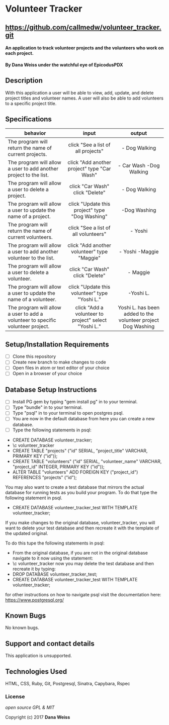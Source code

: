 # Volunteer Tracker
## https://github.com/callmedw/volunteer_tracker.git

#### An application to track volunteer projects and the volunteers who work on each project.

#### By Dana Weiss under the watchful eye of EpicodusPDX

## Description
With this application a user will be able to view, add, update, and delete project titles and volunteer names. A user will also be able to add volunteers to a specific project title.


## Specifications

| behavior |  input   |  output  |
|----------|:--------:|:--------:|
| The program will return the name of current projects. | click "See a list of all projects" | - Dog Walking |
| The program will allow a user to add another project to the list. | click "Add another project" type "Car Wash" | - Car Wash -Dog Walking |
| The program will allow a user to delete a project. | click "Car Wash" click "Delete" | - Dog Walking
| The program will allow a user to update the name of a project. | click "Update this project" type "Dog Washing" | -Dog Washing |
| The program will return the name of current volunteers. | click "See a list of all volunteers" | - Yoshi |
| The program will allow a user to add another volunteer to the list. | click "Add another volunteer" type "Maggie" | - Yoshi -Maggie |
| The program will allow a user to delete a volunteer. | click "Car Wash" click "Delete" | - Maggie
| The program will allow a user to update the name of a volunteer. | click "Update this volunteer" type "Yoshi L." | -Yoshi L. |
| The program will allow a user to add a volunteer to specific volunteer project. | click "Add a volunteer to project" select "Yoshi L." | Yoshi L. has been added to the volunteer project Dog Washing |

## Setup/Installation Requirements

- [ ] Clone this repository
- [ ] Create new branch to make changes to code
- [ ] Open files in atom or text editor of your choice
- [ ] Open in a browser of your choice

## Database Setup Instructions

- [ ] Install PG gem by typing "gem install pg" in to your terminal.
- [ ] Type "bundle" in to your terminal.
- [ ] Type "psql" in to your terminal to open postgres psql.
- [ ] You are now in the default database from here you can create a new database.
- [ ] Type the following statements in psql:

* CREATE DATABASE volunteer_tracker;
* \c volunteer_tracker
* CREATE TABLE "projects" ("id"  SERIAL, "project_title" VARCHAR, PRIMARY KEY ("id"));
* CREATE TABLE "volunteers" ("id"  SERIAL, "volunteer_name" VARCHAR, "project_id" INTEGER, PRIMARY KEY ("id"));
* ALTER TABLE "volunteers" ADD FOREIGN KEY ("project_id") REFERENCES "projects" ("id");

You may also want to create a test database that mirrors the actual database for running tests as you build your program.
To do that type the following statement in psql.

* CREATE DATABASE volunteer_tracker_test WITH TEMPLATE volunteer_tracker;

If you make changes to the original database, volunteer_tracker, you will want to delete your test database and then recreate it with the template of the updated original.

To do this tupe the following statements in psql:
* From the original database, if you are not in the original database navigate to it now using the statement:
* \c volunteer_tracker
now you may delete the test database and then recreate it by typing:
* DROP DATABASE volunteer_tracker_test;
* CREATE DATABASE volunteer_tracker_test WITH TEMPLATE volunteer_tracker;

for other instructions on how to navigate psql visit the documentation here: https://www.postgresql.org/

## Known Bugs

No known bugs.

## Support and contact details

This application is unsupported.

## Technologies Used

HTML, CSS, Ruby, Git, Postgresql, Sinatra, Capybara, Rspec

### License

*open source GPL & MIT*

Copyright (c) 2017 **Dana Weiss**
